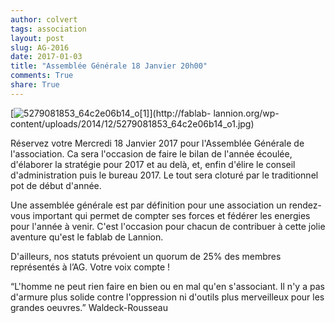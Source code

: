 ```yaml
---
author: colvert
tags: association
layout: post
slug: AG-2016
date: 2017-01-03
title: "Assemblée Générale 18 Janvier 20h00"
comments: True
share: True
---
```

[![5279081853_64c2e06b14_o\[1\]](https://static.fablab-lannion.org/5279081853_64c2e06b14_o1-300x234.jpg)](http://fablab-
lannion.org/wp-content/uploads/2014/12/5279081853_64c2e06b14_o1.jpg)

Réservez votre Mercredi 18 Janvier 2017 pour l'Assemblée Générale de l'association.
Ca sera l'occasion de faire le bilan de l'année écoulée, d'élaborer la stratégie pour 2017 et au delà, et, enfin d'élire le conseil d'administration puis le bureau 2017.
Le tout sera cloturé par le traditionnel pot de début d'année.

Une assemblée générale est par définition pour une association un rendez-vous important qui permet de compter ses forces et fédérer les energies pour l'année à venir.
C'est l'occasion pour chacun de contribuer à cette jolie aventure qu'est le fablab de Lannion.

D'ailleurs, nos statuts prévoient un quorum de 25% des membres représentés à l’AG. Votre voix compte !

“L'homme ne peut rien faire en bien ou en mal qu'en s'associant. Il n'y a pas d'armure plus solide contre l'oppression ni d'outils plus merveilleux pour les grandes oeuvres.” Waldeck-Rousseau
